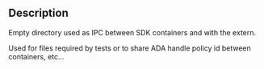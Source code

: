 ## Description

Empty directory used as IPC between SDK containers and with the extern.

Used for files required by tests or to share ADA handle policy id between containers, etc...
